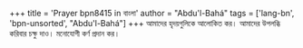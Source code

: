 +++
title = 'Prayer bpn8415 in বাংলা'
author = "Abdu'l-Bahá"
tags = ['lang-bn', 'bpn-unsorted', "Abdu'l-Bahá"]
+++
আমাদের হৃদয়গুলিকে আলোকিত কর। আমাদের উপলব্ধি করিবার চক্ষু দাও। মনোযোগী কর্ণ প্রদান কর।
